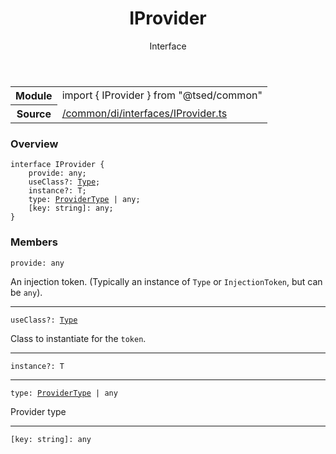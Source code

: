 
<header class="symbol-info-header"><h1 id="iprovider">IProvider</h1><label class="symbol-info-type-label interface">Interface</label></header>
<!-- summary -->
<section class="symbol-info"><table class="is-full-width"><tbody><tr><th>Module</th><td><div class="lang-typescript"><span class="token keyword">import</span> { IProvider }&nbsp;<span class="token keyword">from</span>&nbsp;<span class="token string">"@tsed/common"</span></div></td></tr><tr><th>Source</th><td><a href="https://github.com/Romakita/ts-express-decorators/blob/v4.15.2/src//common/di/interfaces/IProvider.ts#L0-L0">/common/di/interfaces/IProvider.ts</a></td></tr></tbody></table></section>
<!-- overview -->


### Overview


<pre><code class="typescript-lang "><span class="token keyword">interface</span> IProvider<T> <span class="token punctuation">{</span>
    provide<span class="token punctuation">:</span> <span class="token keyword">any</span><span class="token punctuation">;</span>
    useClass?<span class="token punctuation">:</span> <a href="#api/core/type"><span class="token">Type</span></a><T><span class="token punctuation">;</span>
    instance?<span class="token punctuation">:</span> T<span class="token punctuation">;</span>
    type<span class="token punctuation">:</span> <a href="#api/common/di/providertype"><span class="token">ProviderType</span></a> | <span class="token keyword">any</span><span class="token punctuation">;</span>
    <span class="token punctuation">[</span>key<span class="token punctuation">:</span> <span class="token keyword">string</span><span class="token punctuation">]</span><span class="token punctuation">:</span> <span class="token keyword">any</span><span class="token punctuation">;</span>
<span class="token punctuation">}</span></code></pre>


<!-- Parameters -->

<!-- Description -->

<!-- Members -->







### Members



<div class="method-overview">
<pre><code class="typescript-lang ">provide<span class="token punctuation">:</span> <span class="token keyword">any</span></code></pre>
</div>


An injection token. (Typically an instance of `Type` or `InjectionToken`, but can be `any`).



<hr/>



<div class="method-overview">
<pre><code class="typescript-lang ">useClass?<span class="token punctuation">:</span> <a href="#api/core/type"><span class="token">Type</span></a><T></code></pre>
</div>


Class to instantiate for the `token`.



<hr/>



<div class="method-overview">
<pre><code class="typescript-lang ">instance?<span class="token punctuation">:</span> T</code></pre>
</div>




<hr/>



<div class="method-overview">
<pre><code class="typescript-lang ">type<span class="token punctuation">:</span> <a href="#api/common/di/providertype"><span class="token">ProviderType</span></a> | <span class="token keyword">any</span></code></pre>
</div>


Provider type



<hr/>



<div class="method-overview">
<pre><code class="typescript-lang "><span class="token punctuation">[</span>key<span class="token punctuation">:</span> <span class="token keyword">string</span><span class="token punctuation">]</span><span class="token punctuation">:</span> <span class="token keyword">any</span></code></pre>
</div>








